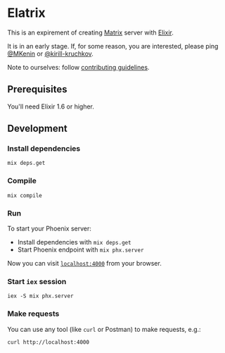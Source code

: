 # Elatrix

This is an expirement of creating [Matrix](https://matrix.org) server with [Elixir](https://elixir-lang.org).

It is in an early stage. If, for some reason, you are interested, please ping [@MKenin](https://github.com/MKenin) or [@kirill-kruchkov](https://github.com/kirill-kruchkov).

Note to ourselves: follow [contributing guidelines](./CONTRIBUTING.md).

## Prerequisites

You'll need Elixir 1.6 or higher.

## Development

### Install dependencies

```mix deps.get```

### Compile

```mix compile```

### Run

To start your Phoenix server:

  * Install dependencies with `mix deps.get`
  * Start Phoenix endpoint with `mix phx.server`

Now you can visit [`localhost:4000`](http://localhost:4000) from your browser.

### Start `iex` session

```iex -S mix phx.server```

### Make requests

You can use any tool (like `curl` or Postman) to make requests, e.g.:

```curl http://localhost:4000```


